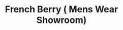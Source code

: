 ---
title: "French Berry ( Mens Wear Showroom)"
url: /thiruvalla/french-berry-mens-wear-showroom/
shop: Kleidung
---